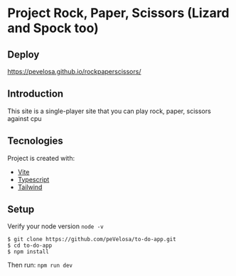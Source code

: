 # Project Rock, Paper, Scissors (Lizard and Spock too)

## Deploy

https://pevelosa.github.io/rockpaperscissors/

## Introduction

This site is a single-player site that you can play rock, paper, scissors against cpu

## Tecnologies

Project is created with:

- [Vite](https://vitejs.dev/)
- [Typescript](https://www.typescriptlang.org/)
- [Tailwind](https://tailwindcss.com/)

## Setup

Verify your node version `node -v`

```
$ git clone https://github.com/peVelosa/to-do-app.git
$ cd to-do-app
$ npm install
```

Then run: `npm run dev`


